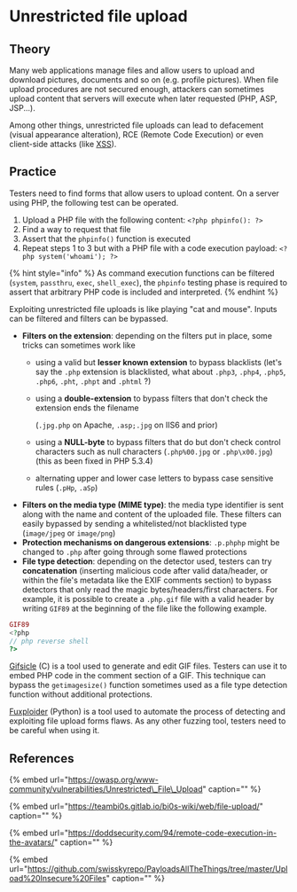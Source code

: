 # Unrestricted file upload

## Theory

Many web applications manage files and allow users to upload and download pictures, documents and so on \(e.g. profile pictures\). When file upload procedures are not secured enough, attackers can sometimes upload content that servers will execute when later requested \(PHP, ASP, JSP...\).

Among other things, unrestricted file uploads can lead to defacement \(visual appearance alteration\), RCE \(Remote Code Execution\) or even client-side attacks \(like [XSS](xss-cross-site-scripting.md)\).

## Practice

Testers need to find forms that allow users to upload content. On a server using PHP, the following test can be operated.

1. Upload a PHP file with the following content: `<?php phpinfo(): ?>`
2. Find a way to request that file
3. Assert that the `phpinfo()` function is executed
4. Repeat steps 1 to 3 but with a PHP file with a code execution payload: `<?php system('whoami'); ?>`

{% hint style="info" %}
As command execution functions can be filtered \(`system`, `passthru`, `exec`, `shell_exec`\), the `phpinfo` testing phase is required to assert that arbitrary PHP code is included and interpreted.
{% endhint %}

Exploiting unrestricted file uploads is like playing "cat and mouse". Inputs can be filtered and filters can be bypassed.

* **Filters on the extension**: depending on the filters put in place, some tricks can sometimes work like
  * using a valid but **lesser known extension** to bypass blacklists \(let's say the `.php` extension is blacklisted, what about `.php3`, `.php4`, `.php5`, `.php6`, `.pht`, `.phpt` and `.phtml` ?\)
  * using a **double-extension** to bypass filters that don't check the extension ends the filename

    \(`.jpg.php` on Apache, `.asp;.jpg` on IIS6 and prior\)

  * using a **NULL-byte** to bypass filters that do but don't check control characters such as null characters \(`.php%00.jpg` or `.php\x00.jpg`\) \(this as been fixed in PHP 5.3.4\)
  * alternating upper and lower case letters to bypass case sensitive rules \(`.pHp`, `.aSp`\)
* **Filters on the media type \(MIME type\)**: the media type identifier is sent along with the name and content of the uploaded file. These filters can easily bypassed by sending a whitelisted/not blacklisted type \(`image/jpeg` or `image/png`\)
* **Protection mechanisms on dangerous extensions**: `.p.phphp` might be changed to `.php` after going through some flawed protections
* **File type detection**: depending on the detector used, testers can try **concatenation** \(inserting malicious code after valid data/header, or within the file's metadata like the EXIF comments section\) to bypass detectors that only read the magic bytes/headers/first characters. For example, it is possible to create a `.php.gif` file with a valid header by writing `GIF89` at the beginning of the file like the following example.

```php
GIF89
<?php
// php reverse shell
?>
```

[Gifsicle](https://github.com/kohler/gifsicle) \(C\) is a tool used to generate and edit GIF files. Testers can use it to embed PHP code in the comment section of a GIF. This technique can bypass the `getimagesize()` function sometimes used as a file type detection function without additional protections.

[Fuxploider](https://github.com/almandin/fuxploider) \(Python\) is a tool used to automate the process of detecting and exploiting file upload forms flaws. As any other fuzzing tool, testers need to be careful when using it.

## References

{% embed url="https://owasp.org/www-community/vulnerabilities/Unrestricted\_File\_Upload" caption="" %}

{% embed url="https://teambi0s.gitlab.io/bi0s-wiki/web/file-upload/" caption="" %}

{% embed url="https://doddsecurity.com/94/remote-code-execution-in-the-avatars/" caption="" %}

{% embed url="https://github.com/swisskyrepo/PayloadsAllTheThings/tree/master/Upload%20Insecure%20Files" caption="" %}

